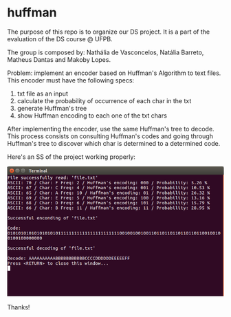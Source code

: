 # huffman

The purpose of this repo is to organize our DS project. It is a part of the evaluation of the DS course @ UFPB.

The group is composed by: Nathália de Vasconcelos, Natália Barreto, Matheus Dantas and Makoby Lopes.

Problem: implement an encoder based on Huffman's Algorithm to text files. This encoder must have the following specs:
1. txt file as an input
2. calculate the probability of occurrence of each char in the txt
3. generate Huffman's tree
4. show Huffman encoding to each one of the txt chars

After implementing the encoder, use the same Huffman's tree to decode. This process consists on consulting Huffman's codes and going through Huffman's tree to discover which char is determined to a determined code.

Here's an SS of the project working properly:

![alt text](https://github.com/nathNath/huffman/blob/master/HuffmanExample.png)

Thanks!
